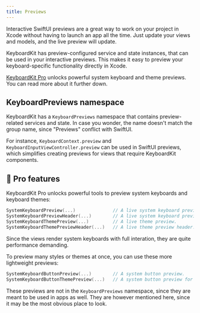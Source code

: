 ```yaml
---
title: Previews
---
```


Interactive SwiftUI previews are a great way to work on your project in Xcode without having to launch an app all the time. Just update your views and models, and the live preview will update.

KeyboardKit has preview-configured service and state instances, that can be used in your interactive previews. This makes it easy to preview your keyboard-specific functionality directly in Xcode.

[KeyboardKit Pro][Pro] unlocks powerful system keyboard and theme previews. You can read more about it further down.



## KeyboardPreviews namespace

KeyboardKit has a ``KeyboardPreviews`` namespace that contains preview-related services and state. In case you wonder, the name doesn't match the group name, since "Previews" conflict with SwiftUI.

For instance, ``KeyboardContext.preview`` and ``KeyboardInputViewController.preview`` can be used in SwiftUI previews, which simplifies creating previews for views that require KeyboardKit components.



## 👑 Pro features

KeyboardKit Pro unlocks powerful tools to preview system keyboards and keyboard themes:

```swift
SystemKeyboardPreview(...)              // A live system keyboard preview.
SystemKeyboardPreviewHeader(...)        // A live system keyboard preview header.
SystemKeyboardThemePreview(...)         // A live theme preview.
SystemKeyboardThemePreviewHeader(...)   // A live theme preview header.
```

Since the views render system keyboards with full interation, they are quite performance demanding. 

To preview many styles or themes at once, you can use these more lightweight previews:

```swift
SystemKeyboardButtonPreview(...)        // A system button preview.
SystemKeyboardButtonThemePreview(...)   // A system button preview for a theme.
```

These previews are not in the `KeyboardPreviews` namespace, since they are meant to be used in apps as well. They are however mentioned here, since it may be the most obvious place to look.


[Pro]: /pro

